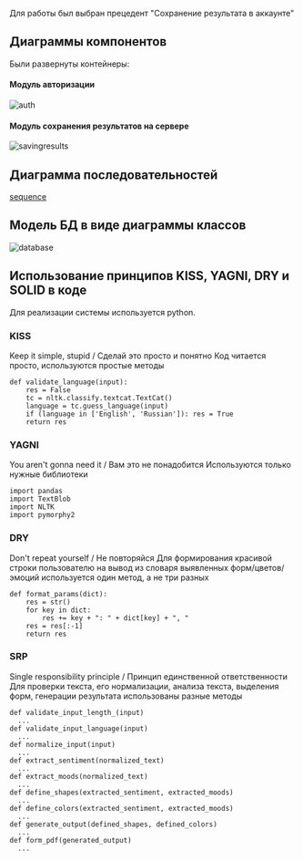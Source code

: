 ﻿Для работы был выбран прецедент "Сохранение результата в аккаунте"
## Диаграммы компонентов
Были развернуты контейнеры:
#### Модуль авторизации
![auth](https://github.com/U-2745/software_architecture/assets/78296925/0b34e644-ff05-4076-8e96-ab7ed771f35f)

#### Модуль сохранения результатов на сервере
![savingresults](https://github.com/U-2745/software_architecture/assets/78296925/0fc4f0c4-1b2c-407f-9c74-36ebaddda8e3)

## Диаграмма последовательностей
[sequence](https://github.com/U-2745/software_architecture/assets/78296925/c284fcb2-27e3-475b-beba-fb17379fb509)

## Модель БД в виде диаграммы классов
![database](https://github.com/U-2745/software_architecture/assets/78296925/72bbf112-3ede-4ba0-b014-7e8154f48b9f)

## Использование принципов KISS, YAGNI, DRY и SOLID в коде
Для реализации системы используется python.
### KISS
Keep it simple, stupid / Сделай это просто и понятно
Код читается просто, используются простые методы
```
def validate_language(input):
    res = False
    tc = nltk.classify.textcat.TextCat() 
    language = tc.guess_language(input)
    if (language in ['English', 'Russian']): res = True
    return res
```

### YAGNI
You aren't gonna need it / Вам это не понадобится
Используются только нужные библиотеки
```
import pandas
import TextBlob
import NLTK
import pymorphy2
```

### DRY 
Don't repeat yourself / Не повторяйся
Для формирования красивой строки пользователю на вывод из словаря выявленных форм/цветов/эмоций используется один метод, а не три разных
```
def format_params(dict):
    res = str()
    for key in dict:
        res += key + ": " + dict[key] + ", "
    res = res[:-1]
    return res
```

### SRP
Single responsibility principle / Принцип единственной ответственности
Для проверки текста, его нормализации, анализа текста, выделения форм, генерации результата использованы разные методы
```
def validate_input_length_(input)
  ...
def validate_input_language(input)
  ...
def normalize_input(input)
  ...
def extract_sentiment(normalized_text)
  ...
def extract_moods(normalized_text)
  ...
def define_shapes(extracted_sentiment, extracted_moods)
  ...
def define_colors(extracted_sentiment, extracted_moods)
  ...
def generate_output(defined_shapes, defined_colors)
  ...
def form_pdf(generated_output)
  ...
```
